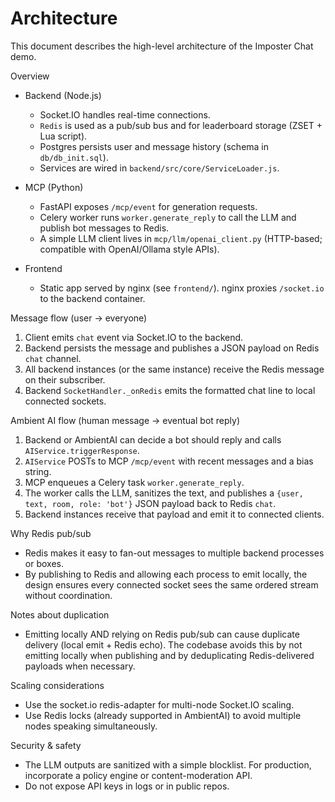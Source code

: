 # Architecture

This document describes the high-level architecture of the Imposter Chat demo.

Overview

- Backend (Node.js)
  - Socket.IO handles real-time connections.
  - `Redis` is used as a pub/sub bus and for leaderboard storage (ZSET + Lua script).
  - Postgres persists user and message history (schema in `db/db_init.sql`).
  - Services are wired in `backend/src/core/ServiceLoader.js`.

- MCP (Python)
  - FastAPI exposes `/mcp/event` for generation requests.
  - Celery worker runs `worker.generate_reply` to call the LLM and publish bot messages to Redis.
  - A simple LLM client lives in `mcp/llm/openai_client.py` (HTTP-based; compatible with OpenAI/Ollama style APIs).

- Frontend
  - Static app served by nginx (see `frontend/`). nginx proxies `/socket.io` to the backend container.

Message flow (user -> everyone)

1. Client emits `chat` event via Socket.IO to the backend.
2. Backend persists the message and publishes a JSON payload on Redis `chat` channel.
3. All backend instances (or the same instance) receive the Redis message on their subscriber.
4. Backend `SocketHandler._onRedis` emits the formatted chat line to local connected sockets.

Ambient AI flow (human message -> eventual bot reply)

1. Backend or AmbientAI can decide a bot should reply and calls `AIService.triggerResponse`.
2. `AIService` POSTs to MCP `/mcp/event` with recent messages and a bias string.
3. MCP enqueues a Celery task `worker.generate_reply`.
4. The worker calls the LLM, sanitizes the text, and publishes a `{user, text, room, role: 'bot'}` JSON payload back to Redis `chat`.
5. Backend instances receive that payload and emit it to connected clients.

Why Redis pub/sub

- Redis makes it easy to fan-out messages to multiple backend processes or boxes.
- By publishing to Redis and allowing each process to emit locally, the design ensures every connected socket sees the same ordered stream without coordination.

Notes about duplication

- Emitting locally AND relying on Redis pub/sub can cause duplicate delivery (local emit + Redis echo). The codebase avoids this by not emitting locally when publishing and by deduplicating Redis-delivered payloads when necessary.

Scaling considerations

- Use the socket.io redis-adapter for multi-node Socket.IO scaling.
- Use Redis locks (already supported in AmbientAI) to avoid multiple nodes speaking simultaneously.

Security & safety

- The LLM outputs are sanitized with a simple blocklist. For production, incorporate a policy engine or content-moderation API.
- Do not expose API keys in logs or in public repos.
